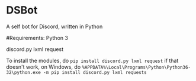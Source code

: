 # DSBot
A self bot for Discord, written in Python

#Requirements:
Python 3

discord.py
lxml
request


To install the modules, do
`pip install discord.py lxml request`
if that doesn't work, on Windows, do
`%APPDATA%\Local\Programs\Python\Python36-32\python.exe -m pip install discord.py lxml requests`
